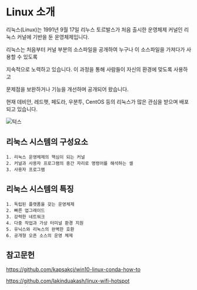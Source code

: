 # Linux 소개

리눅스(Linux)는 1991년 9월 17일 리누스 토르발스가 처음 출시한 운영체제 커널인
리눅스 커널에 기반을 둔 운영체제입니다.

리눅스는 처음부터 커널 부분의 소스파일을 공개하여 누구나 이 소스파일을 가져다가 사용할 수 있도록 

지속적으로 노력하고 있습니다. 이 과정을 통해 사람들이 자신의 환경에 맞도록 사용하고 

문제점을 보완하거나 기능을 개선하며 공개되어 왔습니다.

현재 데비안, 레드햇, 페도라, 우분투, CentOS 등의 리눅스가 많은 관심을 받으며 배포되고 있습니다.

![턱스](https://user-images.githubusercontent.com/112995645/201459151-faeab52e-00ef-4f12-88e5-a90cd18d8b04.svg)


리눅스 시스템의 구성요소
-----------------------

    1. 리눅스 운영체제의 핵심이 되는 커널
    2. 커널과 사용자 프로그램의 중간 자리로 명령어를 해석하는 셀
    3. 사용자 프로그램
    
리눅스 시스템의 특징
-------------------
    1. 독립된 플랫폼을 갖는 운영체제
    2. 빠른 업그레이드
    3. 강력한 네트워크
    4. 다중 작업과 가상 터미널 환경 지원
    5. 유닉스와 리눅스의 완벽한 호환
    6. 공개형 오픈 소스의 운영 체제
   
참고문헌
--------------
https://github.com/kapsakcj/win10-linux-conda-how-to

https://github.com/lakinduakash/linux-wifi-hotspot

